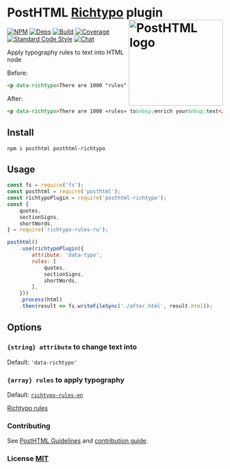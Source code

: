 # PostHTML [Richtypo] plugin <img align="right" width="220" height="200" title="PostHTML logo" src="http://posthtml.github.io/posthtml/logo.svg">

[![NPM][npm]][npm-url]
[![Deps][deps]][deps-url]
[![Build][build]][build-badge]
[![Coverage][cover]][cover-badge]
[![Standard Code Style][style]][style-url]
[![Chat][chat]][chat-badge]

Apply typography rules to text into HTML node

Before:

``` html
<p data-richtypo>There are 1000 "rules" to enrich your text</p>
```

After:

``` html
<p data-richtypo>There are 1000 «rules» to&nbsp;enrich your&nbsp;text</p>
```

## Install

```
npm i posthtml posthtml-richtypo
```

## Usage

``` js
const fs = require('fs');
const posthtml = require('posthtml');
const richtypoPlugin = require('posthtml-richtypo');
const {
    quotes,
    sectionSigns,
    shortWords,
} = require('richtypo-rules-ru');

posthtml()
    .use(richtypoPlugin({
        attribute: 'data-typo',
        rules: [
            quotes,
            sectionSigns,
            shortWords,
        ],
    }))
    .process(html)
    .then(result => fs.writeFileSync('./after.html', result.html));
```

## Options

### `{string} attribute` to change text into

Default: `'data-richtypo'`

### `{array} rules` to apply typography

Default: [`richtypo-rules-en`](https://www.npmjs.com/package/richtypo-rules-en)

[Richtypo rules](https://github.com/sapegin/richtypo.js/tree/master/packages)

### Contributing

See [PostHTML Guidelines](https://github.com/posthtml/posthtml/tree/master/docs) and [contribution guide](contributing.md).

### License [MIT](license)

[Richtypo]: https://github.com/sapegin/richtypo.js

[npm]: https://img.shields.io/npm/v/posthtml-richtypo.svg
[npm-url]: https://npmjs.com/package/posthtml-richtypo

[deps]: https://david-dm.org/Grawl/posthtml-richtypo.svg
[deps-url]: https://david-dm.org/Grawl/posthtml-richtypo

[style]: https://img.shields.io/badge/code%20style-standard-yellow.svg
[style-url]: http://standardjs.com/

[build]: https://travis-ci.org/Grawl/posthtml-richtypo.svg?branch=master
[build-badge]: https://travis-ci.org/Grawl/posthtml-richtypo?branch=master

[cover]: https://coveralls.io/repos/Grawl/posthtml-richtypo/badge.svg?branch=master
[cover-badge]: https://coveralls.io/r/Grawl/posthtml-richtypo?branch=master


[chat]: https://badges.gitter.im/posthtml/posthtml.svg
[chat-badge]: https://gitter.im/posthtml/posthtml?utm_source=badge&utm_medium=badge&utm_campaign=pr-badge&utm_content=badge"
